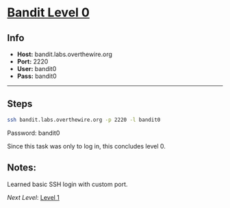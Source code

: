 # [Bandit Level 0](https://overthewire.org/wargames/bandit/bandit0.html)

## Info
- **Host:** bandit.labs.overthewire.org  
- **Port:** 2220  
- **User:** bandit0  
- **Pass:** bandit0  

---

## Steps
```bash
ssh bandit.labs.overthewire.org -p 2220 -l bandit0
```

Password: bandit0

Since this task was only to log in, this concludes level 0.

## Notes:
Learned basic SSH login with custom port.

*Next Level*: [Level 1](https://overthewire.org/wargames/bandit/bandit1.html)
